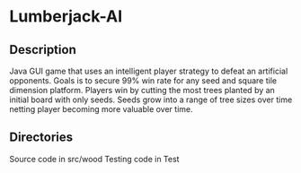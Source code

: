 # Lumberjack-AI
## Description
Java GUI game that uses an intelligent player strategy to defeat an artificial opponents.
Goals is to secure 99% win rate for any seed and square tile dimension platform.
Players win by cutting the most trees planted by an initial board with only seeds.
Seeds grow into a range of tree sizes over time netting player becoming more valuable over time. 
## Directories
Source code in src/wood
Testing code in Test
